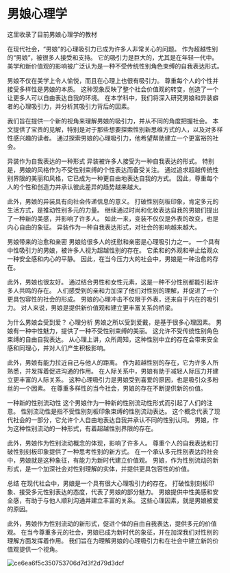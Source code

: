 # 男娘心理学
这里收录了目前男娘心理学的教材

在现代社会，“男娘”的心理吸引力已成为许多人非常关心的问题。 作为超越性别的“男娘”，被很多人接受和支持。 它的吸引力是巨大的，尤其是在年轻一代中。 美学和新价值观的影响被广泛认为是一种不受传统性别角色束缚的自我表达形式。

男娘不仅在美学上令人愉悦，而且在心理上也很有吸引力。 尊重每个人的个性并接受多样性是男娘的本质。 这种现象反映了整个社会价值观的转变，创造了一个让更多人可以自由表达自我的环境。 在本学科中，我们将深入研究男娘和异装癖者的心理吸引力，并分析其吸引力背后的因素。

我们旨在提供一个新的视角来理解男娘的吸引力，并从不同的角度把握社会。 本文提供了宝贵的见解，特别是对于那些想要探索性别新思维方式的人，以及对多样性感兴趣的读者。 通过探索男娘的心理吸引力，他希望帮助建立一个更富裕的社会。

异装作为自我表达的一种形式
异装被许多人接受为一种自我表达的形式。 特别是，男娘的风格作为不受性别束缚的个性表达而备受关注。 通过追求超越传统性别界限的美丽和风格，它已成为一种更自由地表达自我的方式。 因此，尊重每个人的个性和创造力并承认彼此差异的趋势越来越大。

此外，男娘的异装具有向社会传递信息的意义。 打破性别刻板印象，肯定多元的生活方式，是推动性别多元的力量。 继续通过时尚和化妆表达自我的男娘们提出了一种新的美感，并影响了许多人。 如此一来，变装不仅仅是外表的改变，也是内心自由的象征。 异装作为一种自我表达形式，对社会的影响越来越大。

 

男娘带来的治愈和亲密
男娘给很多人的抚慰和亲密是心理吸引力之一。 一个具有中性吸引力的男娘，被许多人视为超越性别的存在。 它柔和的外观和举止给观众一种安全感和内心的平静。 因此，在当今压力大的社会中，男娘是一种治愈的存在。

此外，男娘也很友好。 通过结合男性和女性元素，这是一种不分性别都能引起许多人共鸣的存在。 人们感受到的亲和力加深了他们对性别的理解，并促进了一个更具包容性的社会的形成。 男娘的心理冲击不仅限于外表，还来自于内在的吸引力。 对人来说，男娘是提供新价值观和建立更丰富关系的桥梁。


为什么男娘会受到爱？ 心理分析
男娘之所以受到爱戴，是基于很多心理因素。 男娘有一种中性魅力，提供了一种不受性别束缚的美丽。 这允许不受传统性别角色束缚的自由自我表达。 从心理上讲，众所周知，这种性别中立的存在会带来安全感和同理心，并对人们产生积极影响。

此外，男娘有能力拉近自己与他人的距离。 作为超越性别的存在，它为许多人所熟悉，并发挥着促进沟通的作用。 在人际关系中，男娘有助于减轻人际压力并建立更丰富的人际关系。 这种心理吸引力是男娘受到喜爱的原因，也是吸引众多粉丝的一个因素。 在尊重多样性的当今社会，男娘的存在不断提供新的价值。

 

一种新的性别流动性
这个男娘作为一种新的性别流动性形式而引起了人们的注意。 性别流动性是指不受性别刻板印象束缚的性别流动表达。 这个概念代表了现代社会的一部分，它允许个人自由地表达自我并承认不同的性别认同。 男娘，作为这种性别流动的一种形式，有着超越性别界限的存在。

此外，男娘作为性别流动概念的体现，影响了许多人。 尊重个人的自我表达和打破性别刻板印象提供了一种思考性别的新方式。 在一个承认多元性别表达的社会中，男娘就是这种象征，有能力为新时代建立价值观。 男娘，作为性别流动的新形式，是一个加深社会对性别理解的实体，并提供更具包容性的价值。

 

总结
在现代社会中，男娘是一个具有很大心理吸引力的存在。 打破性别刻板印象、接受多元性别表达的态度，代表了男娘的部分魅力。 男娘提供中性美感和安全感，有助于与他人顺利沟通并建立丰富的关系。 这些心理因素，就是男娘被爱的原因。

此外，男娘作为性别流动的新形式，促进个体的自由自我表达，提供多元的价值观。 在当今尊重多元的社会，男娘已成为新时代的象征，并在加深我们对性别的理解方面发挥着作用。 我们旨在为理解男娘的心理吸引力和在社会中建立新的价值观提供一个视角。

![ce6ea6f5c350753706d7d3f2d79d3dcf](https://github.com/user-attachments/assets/bc7bc8c8-25f3-42ac-8b12-75b6e259d855)

